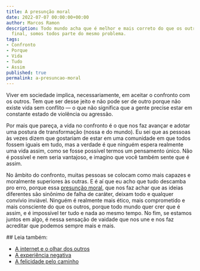 ```yaml
---
title: A presunção moral
date: 2022-07-07 00:00:00+00:00
author: Marcos Ramon
description: Todo mundo acha que é melhor e mais correto do que os outros. Mas, no
  final, somos todos parte do mesmo problema.
tags:
- Confronto
- Porque
- Vida
- Tudo
- Assim
published: true
permalink: a-presuncao-moral
---
```

Viver em sociedade implica, necessariamente, em aceitar o confronto com os outros. Tem que ser desse jeito e não pode ser de outro porque não existe vida sem conflito — o que não significa que a gente precise estar em constante estado de violência ou agressão. 

Por mais que pareça, a vida no confronto é o que nos faz avançar e adotar uma postura de transformação (nossa e do mundo). Eu sei que as pessoas às vezes dizem que gostariam de estar em uma comunidade em que todos fossem iguais em tudo, mas a verdade é que ninguém espera realmente uma vida assim, como se fosse possível termos um pensamento único. Não é possível e nem seria vantajoso, e imagino que você  também sente que é assim.

No âmbito do confronto, muitas pessoas se colocam como mais capazes e moralmente superiores às outras. E é aí que eu acho que tudo descamba pro erro, porque essa [presunção moral](https://marcosramon.net/de-onde-vem-a-etica), que nos faz achar que as ideias diferentes são sinônimo de falha de caráter, deixam todo e qualquer convívio inviável. Ninguém é realmente mais ético, mais comprometido e mais consciente do que os outros, porque todo mundo quer crer que é assim, e é impossível ter tudo e nada ao mesmo tempo. No fim, se estamos juntos em algo, é nessa sensação de vaidade que nos une e nos faz acreditar que podemos sempre mais e mais.

<div class="leia-tambem" markdown="1">
## Leia também:

- <a href="/a-internet-e-o-olhar-dos-outros">A internet e o olhar dos outros</a>
- <a href="/a-experiencia-negativa">A experiência negativa</a>
- <a href="/a-felicidade-pelo-caminho">A felicidade pelo caminho</a>
</div>